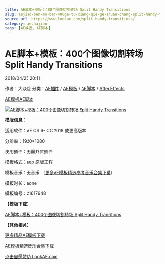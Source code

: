 ```yaml
---
title: AE脚本+模板：400个图像切割转场 Split Handy Transitions
slug: aejiao-ben-mo-ban-400ge-tu-xiang-qie-ge-zhuan-chang-split-handy-transitions
source_url: https://www.lookae.com/split-handy-transitions/
category: aechajian
tags: [AE模板, AE脚本]
---
```

# AE脚本+模板：400个图像切割转场 Split Handy Transitions

2018/04/25 20:11

作者：大众脸
分类：[AE插件](https://www.lookae.com/after-effects/aechajian/) / [AE模板](https://www.lookae.com/after-effects/other-after-effects/) / [AE脚本](https://www.lookae.com/after-effects/aescripts/) / [After Effects](https://www.lookae.com/after-effects/)

[AE模板](https://www.lookae.com/tag/ae%e6%a8%a1%e6%9d%bf/)[AE脚本](https://www.lookae.com/tag/ae%e8%84%9a%e6%9c%ac/)

[![AE脚本+模板：400个图像切割转场 Split Handy Transitions](https://www.lookae.com/wp-content/uploads/2018/04/Split-Handy-Transitions.jpg "AE脚本+模板：400个图像切割转场 Split Handy Transitions-LookAE.com")](https://www.lookae.com/wp-content/uploads/2018/04/Split-Handy-Transitions.jpg)

**模版信息：**

适用软件：AE CS 6- CC 2018 或更高版本

分辨率：1920\*1080

使用插件：无需外置插件

模板格式：aep 原版工程

模板音乐：无音乐 （[更多AE模板精选参考音乐合集下载](https://item.taobao.com/item.htm?spm=a1z10.1.w4004-2793089344.4.MUvxbV&id=37289930486)）

模板时长：none

模板编号：21617948

**【模板下载】**

[AE脚本+模板：400个图像切割转场 Split Handy Transitions](https://lookae.ctfile.com/fs/680462-288868867)

**【其他相关】**

[更多精品AE模板下载](https://www.lookae.com/after-effects/other-after-effects/)

[AE模板精选音乐合集下载](https://item.taobao.com/item.htm?spm=a1z10.1.w4004-2793089344.4.MUvxbV&id=37289930486)

[点击自愿赞助 LookAE.com](https://www.lookae.com/sponsor/)
